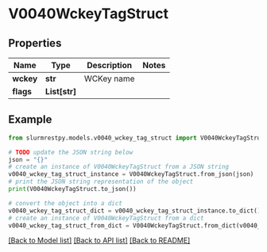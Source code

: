 # V0040WckeyTagStruct


## Properties

Name | Type | Description | Notes
------------ | ------------- | ------------- | -------------
**wckey** | **str** | WCKey name |
**flags** | **List[str]** |  |

## Example

```python
from slurmrestpy.models.v0040_wckey_tag_struct import V0040WckeyTagStruct

# TODO update the JSON string below
json = "{}"
# create an instance of V0040WckeyTagStruct from a JSON string
v0040_wckey_tag_struct_instance = V0040WckeyTagStruct.from_json(json)
# print the JSON string representation of the object
print(V0040WckeyTagStruct.to_json())

# convert the object into a dict
v0040_wckey_tag_struct_dict = v0040_wckey_tag_struct_instance.to_dict()
# create an instance of V0040WckeyTagStruct from a dict
v0040_wckey_tag_struct_from_dict = V0040WckeyTagStruct.from_dict(v0040_wckey_tag_struct_dict)
```
[[Back to Model list]](../README.md#documentation-for-models) [[Back to API list]](../README.md#documentation-for-api-endpoints) [[Back to README]](../README.md)


